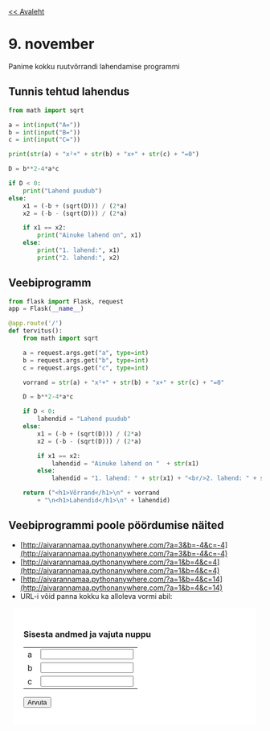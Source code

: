 [<< Avaleht](/)

<style>
.pre {
    font-family: monospace;
    white-space: pre;
}

aside.notice {
    background-color:#fffed6;
    border-color: black;
    border-width: 1px;
    padding: 10px;
    margin-bottom: 20px;
}

</style>

# 9. november 

Panime kokku ruutvõrrandi lahendamise programmi

## Tunnis tehtud lahendus

```python
from math import sqrt

a = int(input("A="))
b = int(input("B="))
c = int(input("C="))

print(str(a) + "x²+" + str(b) + "x+" + str(c) + "=0")

D = b**2-4*a*c

if D < 0:
    print("Lahend puudub")
else:
    x1 = (-b + (sqrt(D))) / (2*a)
    x2 = (-b - (sqrt(D))) / (2*a)

    if x1 == x2:
        print("Ainuke lahend on", x1)
    else:
        print("1. lahend:", x1)
        print("2. lahend:", x2)
```

## Veebiprogramm

```python
from flask import Flask, request
app = Flask(__name__)

@app.route('/')
def tervitus():
    from math import sqrt

    a = request.args.get("a", type=int)
    b = request.args.get("b", type=int)
    c = request.args.get("c", type=int)

    vorrand = str(a) + "x²+" + str(b) + "x+" + str(c) + "=0"

    D = b**2-4*a*c

    if D < 0:
        lahendid = "Lahend puudub"
    else:
        x1 = (-b + (sqrt(D))) / (2*a)
        x2 = (-b - (sqrt(D))) / (2*a)

        if x1 == x2:
            lahendid = "Ainuke lahend on "  + str(x1)
        else:
            lahendid = "1. lahend: " + str(x1) + "<br/>2. lahend: " + str(x2)

    return ("<h1>Võrrand</h1>\n" + vorrand
        + "\n<h1>Lahendid</h1>\n" + lahendid)

```

## Veebiprogrammi poole pöördumise näited

* [http://aivarannamaa.pythonanywhere.com/?a=3&b=-4&c=-4](http://aivarannamaa.pythonanywhere.com/?a=3&b=-4&c=-4)
* [http://aivarannamaa.pythonanywhere.com/?a=1&b=4&c=4](http://aivarannamaa.pythonanywhere.com/?a=1&b=4&c=4)
* [http://aivarannamaa.pythonanywhere.com/?a=1&b=4&c=14](http://aivarannamaa.pythonanywhere.com/?a=1&b=4&c=14)
* URL-i võid panna kokku ka alloleva vormi abil:

<div style="background-color:white; padding:20px; margin:10px">
<h3>Sisesta andmed ja vajuta nuppu</h3>
<form action="https://aivarannamaa.pythonanywhere.com/">
  <table border="0">
  <tr><td>a</td><td><input type="number" name="a"></td></tr>
  <tr><td>b</td><td><input type="number" name="b"></td></tr>
  <tr><td>c</td><td><input type="number" name="c"></td></tr>
  </table>
  <input type="submit" value="Arvuta">
</form> 
</div>


